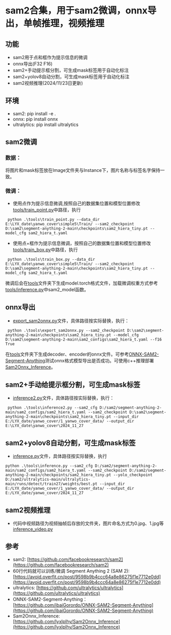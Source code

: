 # sam2合集，用于sam2微调，onnx导出，单帧推理，视频推理
## 功能
  * sam2用于点和框作为提示信息的微调
  * onnx导出(F32 F16)
  * sam2+手动提示框分割，可生成mask标签用于自动化标注
  * sam2+yolov8自动分割，可生成mask标签用于自动化标注
  * sam2视频推理(2024/11/23日更新)

## 环境
 * sam2: pip install -e .
 * onnx: pip install onnx
 * ultralytics: pip install ultralytics

## sam2微调
 ### 数据：
 将图片和mask标签放在Image文件夹与Instance下，图片名称与标签名字保持一致。
 ### 微调：
 * 使用点作为提示信息微调,按照自己的数据集位置和模型位置修改[tools/train_point.py](./tools/train_point.py)中路径，执行
```
 python .\tools\train_point.py --data_dir E:\LYX_date\yanwo_cover\simple5\Train/ --sam2_checkpoint D:\sam2\segment-anything-2-main\checkpoints\sam2_hiera_tiny.pt --model_cfg sam2_hiera_t.yaml
```
 * 使用点+框作为提示信息微调，按照自己的数据集位置和模型位置修改[tools/train_box.py](./tools/train_box.py)中路径，执行
```
 python .\tools\train_box.py --data_dir E:\LYX_date\yanwo_cover\simple5\Train/ --sam2_checkpoint D:\sam2\segment-anything-2-main\checkpoints\sam2_hiera_tiny.pt --model_cfg sam2_hiera_t.yaml
```
   
 微调后会在[tools](./tools)文件夹下生成model.torch格式文件，加载微调权重方式参考[tools/inference.py](./tools/inference.py)中sam2_model函数。
## onnx导出
 * [export_sam2onnx.py](./tools/export_sam2onnx.py)文件，具体路径按实际替换，执行：
```
 python .\tools\export_sam2onnx.py --sam2_checkpoint D:\sam2\segment-anything-2-main\checkpoints\sam2_hiera_tiny.pt --model_cfg D:\sam2\segment-anything-2-main\sam2_configs\sam2_hiera_t.yaml --f16 True
```

 在[tools](./tools)文件夹下生成decoder、encoder的onnx文件。可参考[ONNX-SAM2-Segment-Anything](https://github.com/ibaiGorordo/ONNX-SAM2-Segment-Anything)测试onnx格式模型导出是否成功。可使用c++推理部署[Sam2Onnx_Inference](https://github.com/lyxlplhy/Sam2Onnx_Inference)。
## sam2+手动给提示框分割，可生成mask标签
 * [inference2.py](./tools/inference2.py)文件，具体路径按实际替换，执行：
```
 python .\tools\inference2.py --sam2_cfg D:/sam2/segment-anything-2-main/sam2_configs/sam2_hiera_t.yaml --sam2_checkpoint D:\sam2\segment-anything-2-main\checkpoints\sam2_hiera_tiny.pt --input_dir E:/LYX_date/yanwo_cover/1_yanwo_cover_data/ --output_dir E:\LYX_date\yanwo_cover\2024_11_27
``` 
## sam2+yolov8自动分割，可生成mask标签
 * [inference.py](./tools/inference.py)文件，具体路径按实际替换，执行
 ```
 python .\tools\inference.py --sam2_cfg D:/sam2/segment-anything-2-main/sam2_configs/sam2_hiera_t.yaml --sam2_checkpoint D:/sam2/segment-anything-2-main/checkpoints/sam2_hiera_tiny.pt --yolo_checkpoint D:/sam2/ultralytics-main/ultralytics-main/runs/detect/train27/weights/best.pt --input_dir E:/LYX_date/yanwo_cover/1_yanwo_cover_data/ --output_dir E:/LYX_date/yanwo_cover/2024_11_27
```
## sam2视频推理
 * 代码中视频路径为视频抽帧后存放的文件夹，图片命名方式为0.jpg、1.jpg等 [inference_video.py](./tools/inference_video.py)
## 参考
* sam2: [https://github.com/facebookresearch/sam2](https://github.com/facebookresearch/sam2)
* 60行代码就可以训练/微调 Segment Anything 2 (SAM 2): [https://avoid.overfit.cn/post/9598b9b4ccc64a8e86275f1e7712e0dd](https://avoid.overfit.cn/post/9598b9b4ccc64a8e86275f1e7712e0dd)
* ultralytics: [https://github.com/ultralytics/ultralytics](https://github.com/ultralytics/ultralytics)
* ONNX-SAM2-Segment-Anything：[https://github.com/ibaiGorordo/ONNX-SAM2-Segment-Anything](https://github.com/ibaiGorordo/ONNX-SAM2-Segment-Anything)
* Sam2Onnx_Inference: [https://github.com/lyxlplhy/Sam2Onnx_Inference](https://github.com/lyxlplhy/Sam2Onnx_Inference)
   
